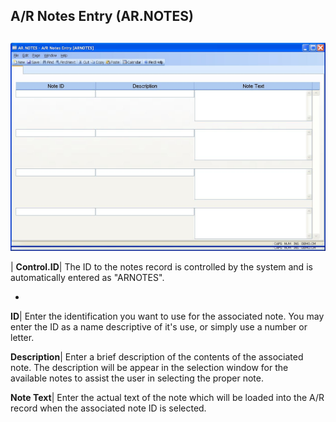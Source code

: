 ## A/R Notes Entry (AR.NOTES)
<PageHeader />

##

![](./AR-NOTES-1.jpg)

| **Control.ID**|  The ID to the notes record is controlled by the system and
is automatically entered as "ARNOTES".

-  
**ID**|  Enter the identification you want to use for the associated note. You
may enter the ID as a name descriptive of it's use, or simply use a number or
letter.

**Description**|  Enter a brief description of the contents of the associated
note. The description will be appear in the selection window for the available
notes to assist the user in selecting the proper note.

**Note Text**|  Enter the actual text of the note which will be loaded into
the A/R record when the associated note ID is selected.


<badge text= "Version 8.10.57 " vertical="middle" />

<PageFooter />
